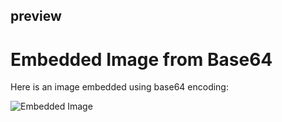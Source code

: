 ## preview


# Embedded Image from Base64

Here is an image embedded using base64 encoding:

<img src="https://mermaid.live/view#pako:eNqFlGtv2jAUhv-K5X4NKBfSXDRNYi1CaKxUoE5alyky9kmwSGJkkm0U-O9zLgQosOaDZcevH5_znpNsMRUMsI-jRPyhCyJzNJ4GGVLP8CHhkOU_AxwRPyKdYg0S1VMp5iJHw7Act7SS7QP8y_f9Fc-WYx4v8lm-SaABfSF0CRlrSQr0W7FqQDivd9E25VSKco9T-A9u8lFckytxxRIguyDdCEx8GNdVXD1ORZGDbJGSZEykSFZvQ0PRiKKhc9w8KeDUMEh5xlvEXBKeNRnGQsQJoOHg2-hpFM4G0--D6dGqE0b_rZDQImgiCob6ry_TQTh5HjyF_RGqkz3J5yKVpgPQp07n844U-UJDRcKZhshqxdmuLexZXSo1uiafnMnPe-PGHRpqqlCer509L92t224ePC1SfWnjZf95FH4d_Ng17l_qKveQkmi1kehlOt7VPp-iaULW60eIUFsQFPEk8e8ilzmMaOtciiWopU1N6mhUJEL6d27P1E3vCuHYZAcMBQvsI6amNhjPs7wee4c5FrdBMAMcxlrEnLA5pQeEHtmGZV5DXIQCZmTCMaMG23BM4pg2ecdpG70h0EgxopbgAbUjaCNRpngu1nAKMiWcqb_UtuQFOF9ACgH21ZQRuQxwkO2VTnWBmG0yiv1cFqBh9dHFC6z6P1mrVbFiJIdHTmJJ0oNkRbJXIdplLMtrmtOqe0A-iCLLsW9XUuxv8V_sW7bZdQ3X1O8d1zF0r6fhjZLoXcvped694dqWbjpWb6_htwqud91yp9zzDMtwHGv_DxK0zE0" alt="Embedded Image">
